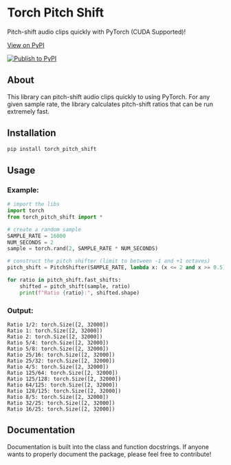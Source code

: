 # Torch Pitch Shift

Pitch-shift audio clips quickly with PyTorch (CUDA Supported)!

[View on PyPI](https://pypi.org/project/torch-pitch-shift/)

[![Publish to PyPI](https://github.com/KentoNishi/torch_pitch_shift/actions/workflows/publish.yaml/badge.svg)](https://github.com/KentoNishi/torch_pitch_shift/actions/workflows/publish.yaml)

## About

This library can pitch-shift audio clips quickly to using PyTorch. For any given sample rate, the library calculates pitch-shift ratios that can be run extremely fast.

## Installation
```bash
pip install torch_pitch_shift
```

## Usage

### Example:
```python
# import the libs
import torch
from torch_pitch_shift import *

# create a random sample
SAMPLE_RATE = 16000
NUM_SECONDS = 2
sample = torch.rand(2, SAMPLE_RATE * NUM_SECONDS)

# construct the pitch shifter (limit to between -1 and +1 octaves)
pitch_shift = PitchShifter(SAMPLE_RATE, lambda x: (x <= 2 and x >= 0.5))

for ratio in pitch_shift.fast_shifts:
    shifted = pitch_shift(sample, ratio)
    print(f"Ratio {ratio}:", shifted.shape)
```

### Output:
```
Ratio 1/2: torch.Size([2, 32000])
Ratio 1: torch.Size([2, 32000])
Ratio 2: torch.Size([2, 32000])
Ratio 5/4: torch.Size([2, 32000])
Ratio 5/8: torch.Size([2, 32000])
Ratio 25/16: torch.Size([2, 32000])
Ratio 25/32: torch.Size([2, 32000])
Ratio 4/5: torch.Size([2, 32000])
Ratio 125/64: torch.Size([2, 32000])
Ratio 125/128: torch.Size([2, 32000])
Ratio 64/125: torch.Size([2, 32000])
Ratio 128/125: torch.Size([2, 32000])
Ratio 8/5: torch.Size([2, 32000])
Ratio 32/25: torch.Size([2, 32000])
Ratio 16/25: torch.Size([2, 32000])
```

## Documentation
Documentation is built into the class and function docstrings. If anyone wants to properly document the package, please feel free to contribute!
